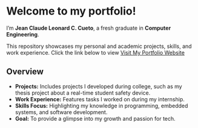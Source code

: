 # Welcome to my portfolio!

I’m **Jean Claude Leonard C. Cueto**, a fresh graduate in **Computer Engineering**.

This repository showcases my personal and academic projects, skills, and work experience.
Click the link below to view
[Visit My Portfolio Website](https://cueto0725.github.io/Portfolio/)

## Overview

* **Projects:** Includes projects I developed during college, such as my thesis project about a real-time student safety device.
* **Work Experience:** Features tasks I worked on during my internship.
* **Skills Focus:** Highlighting my knowledge in programming, embedded systems, and software development.
* **Goal:** To provide a glimpse into my growth and passion for tech.

